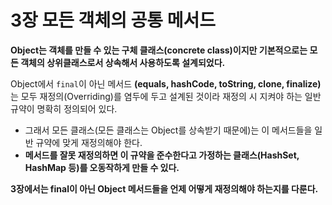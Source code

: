 # 3장 모든 객체의 공통 메서드

**Object는 객체를 만들 수 있는 구체 클래스(concrete class)이지만 기본적으로는 모든 객체의 상위클래스로서 상속해서 사용하도록 설계되었다.**

Object에서 `final`이 아닌 메서드 **(equals, hashCode, toString, clone, finalize)** 는 모두 재정의(Overriding)를 염두에 두고 설계된 것이라 재정의 시 지켜야 하는 일반 규약이 명확히 정의되어 있다.
- 그래서 모든 클래스(모든 클래스는 Object를 상속받기 때문에)는 이 메서드들을 일반 규약에 맞게 재정의해야 한다.
- **메서드를 잘못 재정의하면 이 규약을 준수한다고 가정하는 클래스(HashSet, HashMap 등)를 오동작하게 만들 수 있다.**

**3장에서는 final이 아닌 Object 메서드들을 언제 어떻게 재정의해야 하는지를 다룬다.**